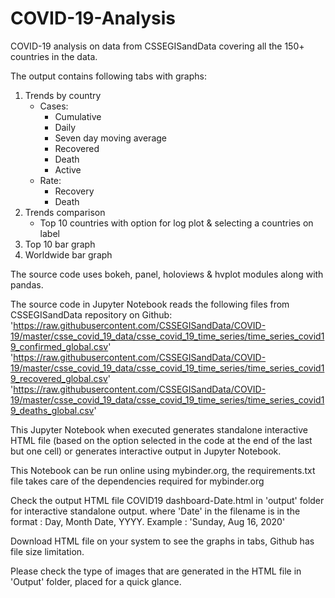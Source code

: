 # COVID-19-Analysis
COVID-19 analysis on data from CSSEGISandData covering all the 150+ countries in the data.

The output contains following tabs with graphs:  
1. Trends by country
	- Cases:
		- Cumulative
		- Daily
		- Seven day moving average
		- Recovered
		- Death
		- Active
	- Rate:
		- Recovery
		- Death
2. Trends comparison
	- Top 10 countries with option for log plot & selecting a countries on label
3. Top 10 bar graph
4. Worldwide bar graph

The source code uses bokeh, panel, holoviews & hvplot modules along with pandas.

The source code in Jupyter Notebook reads the following files from CSSEGISandData repository on Github:
	'https://raw.githubusercontent.com/CSSEGISandData/COVID-19/master/csse_covid_19_data/csse_covid_19_time_series/time_series_covid19_confirmed_global.csv'
	'https://raw.githubusercontent.com/CSSEGISandData/COVID-19/master/csse_covid_19_data/csse_covid_19_time_series/time_series_covid19_recovered_global.csv'
	'https://raw.githubusercontent.com/CSSEGISandData/COVID-19/master/csse_covid_19_data/csse_covid_19_time_series/time_series_covid19_deaths_global.csv'

This Jupyter Notebook when executed generates standalone interactive HTML file (based on the option selected in the code at the end of the last but one cell) or generates interactive output in Jupyter Notebook.

This Notebook can be run online using mybinder.org, the requirements.txt file takes care of the dependencies required for mybinder.org

Check the output HTML file COVID19 dashboard-Date.html in 'output' folder for interactive standalone output.
	where 'Date' in the filename is in the format : Day, Month Date, YYYY. Example : 'Sunday, Aug 16, 2020'

Download HTML file on your system to see the graphs in tabs, Github has file size limitation.

Please check the type of images that are generated in the HTML file in 'Output' folder, placed for a quick glance.
